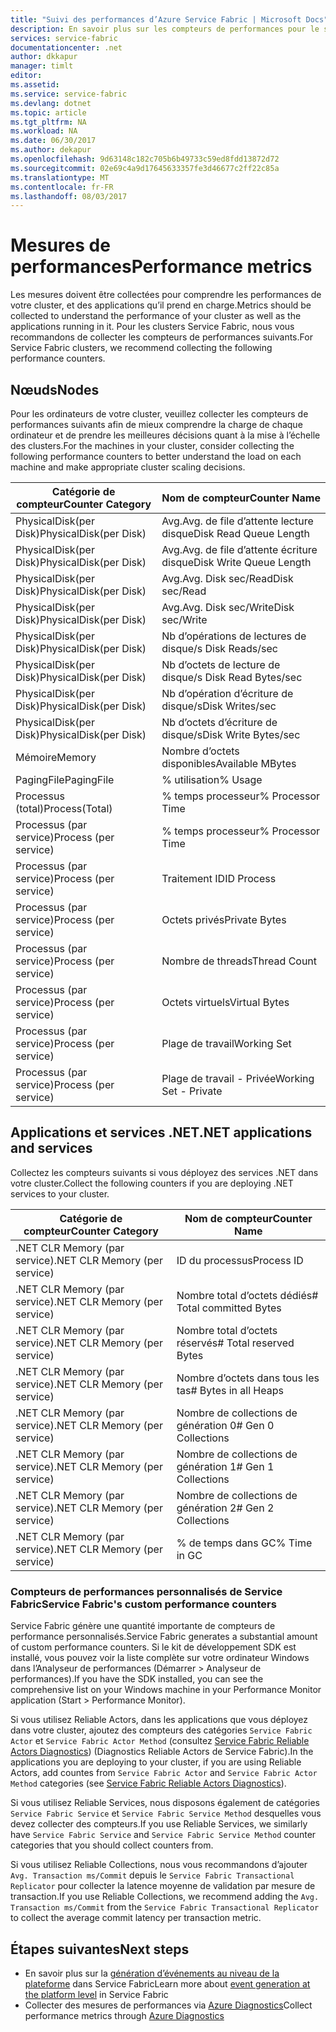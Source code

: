 ```yaml
---
title: "Suivi des performances d’Azure Service Fabric | Microsoft Docs"
description: En savoir plus sur les compteurs de performances pour le suivi et le diagnostic des clusters Azure Service Fabric.
services: service-fabric
documentationcenter: .net
author: dkkapur
manager: timlt
editor: 
ms.assetid: 
ms.service: service-fabric
ms.devlang: dotnet
ms.topic: article
ms.tgt_pltfrm: NA
ms.workload: NA
ms.date: 06/30/2017
ms.author: dekapur
ms.openlocfilehash: 9d63148c182c705b6b49733c59ed8fdd13872d72
ms.sourcegitcommit: 02e69c4a9d17645633357fe3d46677c2ff22c85a
ms.translationtype: MT
ms.contentlocale: fr-FR
ms.lasthandoff: 08/03/2017
---
```

# <a name="performance-metrics"></a><span data-ttu-id="6e2a6-103">Mesures de performances</span><span class="sxs-lookup"><span data-stu-id="6e2a6-103">Performance metrics</span></span>

<span data-ttu-id="6e2a6-104">Les mesures doivent être collectées pour comprendre les performances de votre cluster, et des applications qu’il prend en charge.</span><span class="sxs-lookup"><span data-stu-id="6e2a6-104">Metrics should be collected to understand the performance of your cluster as well as the applications running in it.</span></span> <span data-ttu-id="6e2a6-105">Pour les clusters Service Fabric, nous vous recommandons de collecter les compteurs de performances suivants.</span><span class="sxs-lookup"><span data-stu-id="6e2a6-105">For Service Fabric clusters, we recommend collecting the following performance counters.</span></span>

## <a name="nodes"></a><span data-ttu-id="6e2a6-106">Nœuds</span><span class="sxs-lookup"><span data-stu-id="6e2a6-106">Nodes</span></span>

<span data-ttu-id="6e2a6-107">Pour les ordinateurs de votre cluster, veuillez collecter les compteurs de performances suivants afin de mieux comprendre la charge de chaque ordinateur et de prendre les meilleures décisions quant à la mise à l’échelle des clusters.</span><span class="sxs-lookup"><span data-stu-id="6e2a6-107">For the machines in your cluster, consider collecting the following performance counters to better understand the load on each machine and make appropriate cluster scaling decisions.</span></span>

| <span data-ttu-id="6e2a6-108">Catégorie de compteur</span><span class="sxs-lookup"><span data-stu-id="6e2a6-108">Counter Category</span></span> | <span data-ttu-id="6e2a6-109">Nom de compteur</span><span class="sxs-lookup"><span data-stu-id="6e2a6-109">Counter Name</span></span> |
| --- | --- |
| <span data-ttu-id="6e2a6-110">PhysicalDisk(per Disk)</span><span class="sxs-lookup"><span data-stu-id="6e2a6-110">PhysicalDisk(per Disk)</span></span> | <span data-ttu-id="6e2a6-111">Avg.</span><span class="sxs-lookup"><span data-stu-id="6e2a6-111">Avg.</span></span> <span data-ttu-id="6e2a6-112">de file d’attente lecture disque</span><span class="sxs-lookup"><span data-stu-id="6e2a6-112">Disk Read Queue Length</span></span> |
| <span data-ttu-id="6e2a6-113">PhysicalDisk(per Disk)</span><span class="sxs-lookup"><span data-stu-id="6e2a6-113">PhysicalDisk(per Disk)</span></span> | <span data-ttu-id="6e2a6-114">Avg.</span><span class="sxs-lookup"><span data-stu-id="6e2a6-114">Avg.</span></span> <span data-ttu-id="6e2a6-115">de file d’attente écriture disque</span><span class="sxs-lookup"><span data-stu-id="6e2a6-115">Disk Write Queue Length</span></span> |
| <span data-ttu-id="6e2a6-116">PhysicalDisk(per Disk)</span><span class="sxs-lookup"><span data-stu-id="6e2a6-116">PhysicalDisk(per Disk)</span></span> | <span data-ttu-id="6e2a6-117">Avg.</span><span class="sxs-lookup"><span data-stu-id="6e2a6-117">Avg.</span></span> <span data-ttu-id="6e2a6-118">Disk sec/Read</span><span class="sxs-lookup"><span data-stu-id="6e2a6-118">Disk sec/Read</span></span> |
| <span data-ttu-id="6e2a6-119">PhysicalDisk(per Disk)</span><span class="sxs-lookup"><span data-stu-id="6e2a6-119">PhysicalDisk(per Disk)</span></span> | <span data-ttu-id="6e2a6-120">Avg.</span><span class="sxs-lookup"><span data-stu-id="6e2a6-120">Avg.</span></span> <span data-ttu-id="6e2a6-121">Disk sec/Write</span><span class="sxs-lookup"><span data-stu-id="6e2a6-121">Disk sec/Write</span></span> |
| <span data-ttu-id="6e2a6-122">PhysicalDisk(per Disk)</span><span class="sxs-lookup"><span data-stu-id="6e2a6-122">PhysicalDisk(per Disk)</span></span> | <span data-ttu-id="6e2a6-123">Nb d’opérations de lectures de disque/s </span><span class="sxs-lookup"><span data-stu-id="6e2a6-123">Disk Reads/sec</span></span> |
| <span data-ttu-id="6e2a6-124">PhysicalDisk(per Disk)</span><span class="sxs-lookup"><span data-stu-id="6e2a6-124">PhysicalDisk(per Disk)</span></span> | <span data-ttu-id="6e2a6-125">Nb d’octets de lecture de disque/s </span><span class="sxs-lookup"><span data-stu-id="6e2a6-125">Disk Read Bytes/sec</span></span> |
| <span data-ttu-id="6e2a6-126">PhysicalDisk(per Disk)</span><span class="sxs-lookup"><span data-stu-id="6e2a6-126">PhysicalDisk(per Disk)</span></span> | <span data-ttu-id="6e2a6-127">Nb d’opération d’écriture de disque/s</span><span class="sxs-lookup"><span data-stu-id="6e2a6-127">Disk Writes/sec</span></span> |
| <span data-ttu-id="6e2a6-128">PhysicalDisk(per Disk)</span><span class="sxs-lookup"><span data-stu-id="6e2a6-128">PhysicalDisk(per Disk)</span></span> | <span data-ttu-id="6e2a6-129">Nb d’octets d’écriture de disque/s</span><span class="sxs-lookup"><span data-stu-id="6e2a6-129">Disk Write Bytes/sec</span></span> |
| <span data-ttu-id="6e2a6-130">Mémoire</span><span class="sxs-lookup"><span data-stu-id="6e2a6-130">Memory</span></span> | <span data-ttu-id="6e2a6-131">Nombre d’octets disponibles</span><span class="sxs-lookup"><span data-stu-id="6e2a6-131">Available MBytes</span></span> |
| <span data-ttu-id="6e2a6-132">PagingFile</span><span class="sxs-lookup"><span data-stu-id="6e2a6-132">PagingFile</span></span> | <span data-ttu-id="6e2a6-133">% utilisation</span><span class="sxs-lookup"><span data-stu-id="6e2a6-133">% Usage</span></span> |
| <span data-ttu-id="6e2a6-134">Processus (total)</span><span class="sxs-lookup"><span data-stu-id="6e2a6-134">Process(Total)</span></span> | <span data-ttu-id="6e2a6-135">% temps processeur</span><span class="sxs-lookup"><span data-stu-id="6e2a6-135">% Processor Time</span></span> |
| <span data-ttu-id="6e2a6-136">Processus (par service)</span><span class="sxs-lookup"><span data-stu-id="6e2a6-136">Process (per service)</span></span> | <span data-ttu-id="6e2a6-137">% temps processeur</span><span class="sxs-lookup"><span data-stu-id="6e2a6-137">% Processor Time</span></span> |
| <span data-ttu-id="6e2a6-138">Processus (par service)</span><span class="sxs-lookup"><span data-stu-id="6e2a6-138">Process (per service)</span></span> | <span data-ttu-id="6e2a6-139">Traitement ID</span><span class="sxs-lookup"><span data-stu-id="6e2a6-139">ID Process</span></span> |
| <span data-ttu-id="6e2a6-140">Processus (par service)</span><span class="sxs-lookup"><span data-stu-id="6e2a6-140">Process (per service)</span></span> | <span data-ttu-id="6e2a6-141">Octets privés</span><span class="sxs-lookup"><span data-stu-id="6e2a6-141">Private Bytes</span></span> |
| <span data-ttu-id="6e2a6-142">Processus (par service)</span><span class="sxs-lookup"><span data-stu-id="6e2a6-142">Process (per service)</span></span> | <span data-ttu-id="6e2a6-143">Nombre de threads</span><span class="sxs-lookup"><span data-stu-id="6e2a6-143">Thread Count</span></span> |
| <span data-ttu-id="6e2a6-144">Processus (par service)</span><span class="sxs-lookup"><span data-stu-id="6e2a6-144">Process (per service)</span></span> | <span data-ttu-id="6e2a6-145">Octets virtuels</span><span class="sxs-lookup"><span data-stu-id="6e2a6-145">Virtual Bytes</span></span> |
| <span data-ttu-id="6e2a6-146">Processus (par service)</span><span class="sxs-lookup"><span data-stu-id="6e2a6-146">Process (per service)</span></span> | <span data-ttu-id="6e2a6-147">Plage de travail</span><span class="sxs-lookup"><span data-stu-id="6e2a6-147">Working Set</span></span> |
| <span data-ttu-id="6e2a6-148">Processus (par service)</span><span class="sxs-lookup"><span data-stu-id="6e2a6-148">Process (per service)</span></span> | <span data-ttu-id="6e2a6-149">Plage de travail - Privée</span><span class="sxs-lookup"><span data-stu-id="6e2a6-149">Working Set - Private</span></span> |

## <a name="net-applications-and-services"></a><span data-ttu-id="6e2a6-150">Applications et services .NET</span><span class="sxs-lookup"><span data-stu-id="6e2a6-150">.NET applications and services</span></span>

<span data-ttu-id="6e2a6-151">Collectez les compteurs suivants si vous déployez des services .NET dans votre cluster.</span><span class="sxs-lookup"><span data-stu-id="6e2a6-151">Collect the following counters if you are deploying .NET services to your cluster.</span></span> 

| <span data-ttu-id="6e2a6-152">Catégorie de compteur</span><span class="sxs-lookup"><span data-stu-id="6e2a6-152">Counter Category</span></span> | <span data-ttu-id="6e2a6-153">Nom de compteur</span><span class="sxs-lookup"><span data-stu-id="6e2a6-153">Counter Name</span></span> |
| --- | --- |
| <span data-ttu-id="6e2a6-154">.NET CLR Memory (par service)</span><span class="sxs-lookup"><span data-stu-id="6e2a6-154">.NET CLR Memory (per service)</span></span> | <span data-ttu-id="6e2a6-155">ID du processus</span><span class="sxs-lookup"><span data-stu-id="6e2a6-155">Process ID</span></span> |
| <span data-ttu-id="6e2a6-156">.NET CLR Memory (par service)</span><span class="sxs-lookup"><span data-stu-id="6e2a6-156">.NET CLR Memory (per service)</span></span> | <span data-ttu-id="6e2a6-157">Nombre total d’octets dédiés</span><span class="sxs-lookup"><span data-stu-id="6e2a6-157"># Total committed Bytes</span></span> |
| <span data-ttu-id="6e2a6-158">.NET CLR Memory (par service)</span><span class="sxs-lookup"><span data-stu-id="6e2a6-158">.NET CLR Memory (per service)</span></span> | <span data-ttu-id="6e2a6-159">Nombre total d’octets réservés</span><span class="sxs-lookup"><span data-stu-id="6e2a6-159"># Total reserved Bytes</span></span> |
| <span data-ttu-id="6e2a6-160">.NET CLR Memory (par service)</span><span class="sxs-lookup"><span data-stu-id="6e2a6-160">.NET CLR Memory (per service)</span></span> | <span data-ttu-id="6e2a6-161">Nombre d’octets dans tous les tas</span><span class="sxs-lookup"><span data-stu-id="6e2a6-161"># Bytes in all Heaps</span></span> |
| <span data-ttu-id="6e2a6-162">.NET CLR Memory (par service)</span><span class="sxs-lookup"><span data-stu-id="6e2a6-162">.NET CLR Memory (per service)</span></span> | <span data-ttu-id="6e2a6-163">Nombre de collections de génération 0</span><span class="sxs-lookup"><span data-stu-id="6e2a6-163"># Gen 0 Collections</span></span> |
| <span data-ttu-id="6e2a6-164">.NET CLR Memory (par service)</span><span class="sxs-lookup"><span data-stu-id="6e2a6-164">.NET CLR Memory (per service)</span></span> | <span data-ttu-id="6e2a6-165">Nombre de collections de génération 1</span><span class="sxs-lookup"><span data-stu-id="6e2a6-165"># Gen 1 Collections</span></span> |
| <span data-ttu-id="6e2a6-166">.NET CLR Memory (par service)</span><span class="sxs-lookup"><span data-stu-id="6e2a6-166">.NET CLR Memory (per service)</span></span> | <span data-ttu-id="6e2a6-167">Nombre de collections de génération 2</span><span class="sxs-lookup"><span data-stu-id="6e2a6-167"># Gen 2 Collections</span></span> |
| <span data-ttu-id="6e2a6-168">.NET CLR Memory (par service)</span><span class="sxs-lookup"><span data-stu-id="6e2a6-168">.NET CLR Memory (per service)</span></span> | <span data-ttu-id="6e2a6-169">% de temps dans GC</span><span class="sxs-lookup"><span data-stu-id="6e2a6-169">% Time in GC</span></span> |

### <a name="service-fabrics-custom-performance-counters"></a><span data-ttu-id="6e2a6-170">Compteurs de performances personnalisés de Service Fabric</span><span class="sxs-lookup"><span data-stu-id="6e2a6-170">Service Fabric's custom performance counters</span></span>

<span data-ttu-id="6e2a6-171">Service Fabric génère une quantité importante de compteurs de performance personnalisés.</span><span class="sxs-lookup"><span data-stu-id="6e2a6-171">Service Fabric generates a substantial amount of custom performance counters.</span></span> <span data-ttu-id="6e2a6-172">Si le kit de développement SDK est installé, vous pouvez voir la liste complète sur votre ordinateur Windows dans l’Analyseur de performances (Démarrer > Analyseur de performances).</span><span class="sxs-lookup"><span data-stu-id="6e2a6-172">If you have the SDK installed, you can see the comprehensive list on your Windows machine in your Performance Monitor application (Start > Performance Monitor).</span></span> 

<span data-ttu-id="6e2a6-173">Si vous utilisez Reliable Actors, dans les applications que vous déployez dans votre cluster, ajoutez des compteurs des catégories `Service Fabric Actor` et `Service Fabric Actor Method` (consultez [Service Fabric Reliable Actors Diagnostics](service-fabric-reliable-actors-diagnostics.md)) (Diagnostics Reliable Actors de Service Fabric).</span><span class="sxs-lookup"><span data-stu-id="6e2a6-173">In the applications you are deploying to your cluster, if you are using Reliable Actors, add countes from `Service Fabric Actor` and `Service Fabric Actor Method` categories (see [Service Fabric Reliable Actors Diagnostics](service-fabric-reliable-actors-diagnostics.md)).</span></span>

<span data-ttu-id="6e2a6-174">Si vous utilisez Reliable Services, nous disposons également de catégories `Service Fabric Service` et `Service Fabric Service Method` desquelles vous devez collecter des compteurs.</span><span class="sxs-lookup"><span data-stu-id="6e2a6-174">If you use Reliable Services, we similarly have `Service Fabric Service` and `Service Fabric Service Method` counter categories that you should collect counters from.</span></span> 

<span data-ttu-id="6e2a6-175">Si vous utilisez Reliable Collections, nous vous recommandons d’ajouter `Avg. Transaction ms/Commit` depuis le `Service Fabric Transactional Replicator` pour collecter la latence moyenne de validation par mesure de transaction.</span><span class="sxs-lookup"><span data-stu-id="6e2a6-175">If you use Reliable Collections, we recommend adding the `Avg. Transaction ms/Commit` from the `Service Fabric Transactional Replicator` to collect the average commit latency per transaction metric.</span></span>


## <a name="next-steps"></a><span data-ttu-id="6e2a6-176">Étapes suivantes</span><span class="sxs-lookup"><span data-stu-id="6e2a6-176">Next steps</span></span>

* <span data-ttu-id="6e2a6-177">En savoir plus sur la [génération d’événements au niveau de la plateforme](service-fabric-diagnostics-event-generation-infra.md) dans Service Fabric</span><span class="sxs-lookup"><span data-stu-id="6e2a6-177">Learn more about [event generation at the platform level](service-fabric-diagnostics-event-generation-infra.md) in Service Fabric</span></span>
* <span data-ttu-id="6e2a6-178">Collecter des mesures de performances via [Azure Diagnostics](service-fabric-diagnostics-event-aggregation-wad.md)</span><span class="sxs-lookup"><span data-stu-id="6e2a6-178">Collect performance metrics through [Azure Diagnostics](service-fabric-diagnostics-event-aggregation-wad.md)</span></span>
